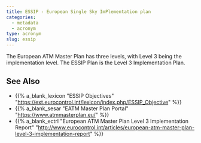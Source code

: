```yaml
---
title: ESSIP - European Single Sky ImPlementation plan
categories:
  - metadata
  - acronym
type: acronym
slug: essip
---
```


The European ATM Master Plan has three levels, with Level 3 being
the implementation level.
The ESSIP Plan is the Level 3 Implementation Plan.

## See Also

* {{% a_blank_lexicon "ESSIP Objectives" "https://ext.eurocontrol.int/lexicon/index.php/ESSIP_Objective" %}}
* {{% a_blank_sesar "EATM Master Plan Portal" "https://www.atmmasterplan.eu/" %}}
* {{% a_blank_ectrl "European ATM Master Plan Level 3 Implementation Report" "http://www.eurocontrol.int/articles/european-atm-master-plan-level-3-implementation-report" %}}
